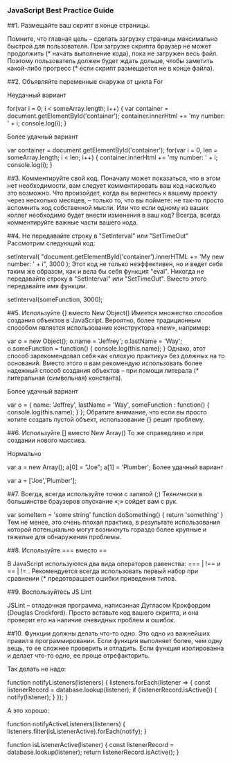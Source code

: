 ### JavaScript Best Practice Guide

##1. Размещайте ваш скрипт в конце страницы.

Помните, что главная цель – сделать загрузку страницы максимально быстрой для пользователя. При загрузке скрипта браузер не может продолжить (* начать выполнение кода), пока не загружен весь файл. Поэтому пользователь должен будет ждать дольше, чтобы заметить какой-либо прогресс (* если скрипт размещается не в конце файла).

##2. Объявляйте переменные снаружи от цикла For

Неудачный вариант

for(var i = 0; i < someArray.length; i++) {
    var container = document.getElementById('container');
    container.innerHtml += 'my number: ' + i;
    console.log(i);
 }

Более удачный вариант

var container = document.getElementById('container');
 for(var i = 0, len = someArray.length; i < len;  i++) {
    container.innerHtml += 'my number: ' + i;
    console.log(i);
 }

 ##3. Комментируйте свой код.
Поначалу может показаться, что в этом нет необходимости,  вам следует комментировать ваш код насколько это возможно. Что произойдет, когда вы вернетесь к вашему проекту через несколько месяцев, – только то, что вы поймете: не так-то просто вспомнить ход собственной мысли. Или что если одному из ваших коллег необходимо будет внести изменения в ваш код? Всегда, всегда комментируйте важные части вашего кода.

##4. Не передавайте строку в "SetInterval" или "SetTimeOut"
Рассмотрим следующий код:

setInterval(
 "document.getElementById('container').innerHTML += 'My new number: ' + i", 3000
 );
Этот код не только неэффективен, но и ведет себя таким же образом, как и вела бы себя функция "eval". Никогда не передавайте строку в "SetInterval" или "SetTimeOut". Вместо этого передавайте имя функции.

setInterval(someFunction, 3000);

##5. Используйте {} вместо New Object()
Имеется множество способов создания объектов в JavaScript. Вероятно, более традиционным способом является использование конструктора «new», например:

var o = new Object();
 o.name = 'Jeffrey';
 o.lastName = 'Way';
 o.someFunction = function() {
    console.log(this.name);
 }
Однако, этот способ зарекомендовал себя как «плохую практику» без должных на то оснований. Вместо этого я вам рекомендую использовать более надежный способ создания объектов – при помощи литерала (* литеральная (символьная) константа).

Более удачный вариант

var o = {
    name: 'Jeffrey',
    lastName = 'Way',
    someFunction : function() {
       console.log(this.name);
    }
 };
Обратите внимание, что если вы просто хотите создать пустой объект, использование {} решит проблему.

##6. Используйте [] вместо New Array()
То же справедливо и при создании нового массива.

Нормально

var a = new Array();
 a[0] = "Joe";
 a[1] = 'Plumber';
Более удачный вариант

var a = ['Joe','Plumber'];

##7. Всегда, всегда используйте точки с запятой (;)
Технически в большинстве браузеров опускание «;» сойдет вам с рук.

var someItem = 'some string'
 function doSomething() {
   return 'something'
 }
Тем не менее, это очень плохая практика, в результате использования которой потенциально могут возникнуть гораздо более крупные и тяжелые для обнаружения проблемы.

##8. Используйте === вместо ==

В JavaScript используются два вида операторов равенства: === | !== и == | != . Рекомендуется всегда использовать первый набор при сравнении (* предотвращает ошибки приведения типов.

##9.  Воспользуйтесь JS Lint

JSLint – отладочная программа, написанная Дугласом  Крокфордом (Douglas Crockford). Просто вставьте код вашего скрипта, и она проверит его на наличие очевидных проблем и ошибок.


##10. Функции должны делать что-то одно. Это одно из важнейших правил в программировании. Если функция выполняет более, чем одну вещь, то ee сложнее проверить и отладить. Если функция изолированна и делает что-то одно, ее проще отрефакторить.

Так делать не надо:

function notifyListeners(listeners) {
 listeners.forEach(listener => {
  const listenerRecord = database.lookup(listener);
  if (listenerRecord.isActive()) {
   notify(listener);
  }
 });
} 

А это хорошо:

function notifyActiveListeners(listeners) {
 listeners.filter(isListenerActive).forEach(notify);
}

function isListenerActive(listener) {
 const listenerRecord = database.lookup(listener);
 return listenerRecord.isActive();
}
